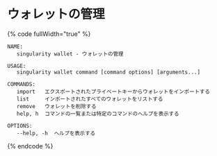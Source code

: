 # ウォレットの管理

{% code fullWidth="true" %}
```
NAME:
   singularity wallet - ウォレットの管理

USAGE:
   singularity wallet command [command options] [arguments...]

COMMANDS:
   import   エクスポートされたプライベートキーからウォレットをインポートする
   list     インポートされたすべてのウォレットをリストする
   remove   ウォレットを削除する
   help, h  コマンドの一覧または特定のコマンドのヘルプを表示する

OPTIONS:
   --help, -h  ヘルプを表示する
```
{% endcode %}